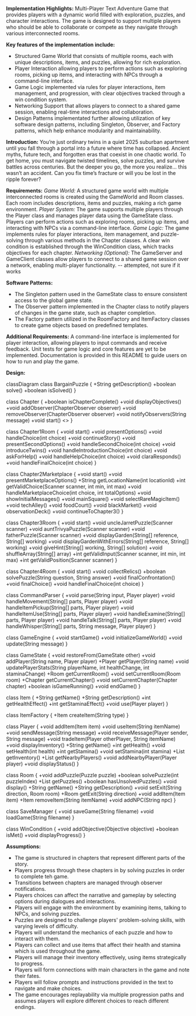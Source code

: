 **Implementation Highlights:**
Multi-Player Text Adventure Game that provides players with a dynamic world filled with exploration, puzzles, and character interactions. The game is designed to support multiple players who should be able to collaborate or compete as they navigate through various interconnected rooms.

**Key features of the implementation include:**
- Structured Game World that consists of multiple rooms, each with unique descriptions, items, and puzzles, allowing for rich exploration.
- Player Interaction allowing players to perform actions such as exploring rooms, picking up items, and interacting with NPCs through a command-line interface.
- Game Logic implemented via rules for player interactions, item management, and progression, with clear objectives tracked through a win condition system.
- Networking Support that allows players to connect to a shared game session, enabling real-time interactions and collaboration.
- Design Patterns implementated further allowing utilization of key software design patterns, including Singleton, Observer, and Factory patterns, which help enhance modularity and maintainability.

**Introduction:**
You’re just ordinary twins in a quiet 2025 suburban apartment until you fall through a portal into a future where time has collapsed. Ancient myths, future tech, and forgotten eras that coexist in one chaotic world.
To get home, you must navigate twisted timelines, solve puzzles, and survive battles across centuries. But the deeper you go, the more you realize... this wasn’t an accident.
Can you fix time’s fracture or will you be lost in the ripple forever?

**Requirements:**
*Game World:*
A structured game world with multiple interconnected rooms is created using the GameWorld and Room classes.
Each room includes descriptions, items and puzzles, making a rich game environment.
*Player System:*
The game supports multiple players through the Player class and manages player data using the GameState class.
Players can perform actions such as exploring rooms, picking up items, and interacting with NPCs via a command-line interface.
*Game Logic:*
The game implements rules for player interactions, item management, and puzzle-solving through various methods in the Chapter classes.
A clear win condition is established through the WinCondition class, which tracks objectives for each chapter.
*Networking (Optional):*
The GameServer and GameClient classes allow players to connect to a shared game session over a network, enabling multi-player functionality.
-- attempted, not sure if it works

**Software Patterns:**
- The Singleton pattern used in the GameState class to ensure consistent access to the global game state.
- The Observer pattern implemented in the Chapter class to notify players of changes in the game state, such as chapter completion.
- The Factory pattern utilized in the RoomFactory and ItemFactory classes to create game objects based on predefined templates.

**Additional Requirements:**
A command-line interface is implemented for player interaction, allowing players to input commands and receive feedback.
Unit tests for game logic and core features are yet to be implemented.
Documentation is provided in this README to guide users on how to run and play the game.

**Design:**

classDiagram
class BargainPuzzle {
+String getDescription()
+boolean solve()
+boolean isSolved()
}

class Chapter {
    +boolean isChapterComplete()
    +void displayObjectives()
    +void addObserver(ChapterObserver observer)
    +void removeObserver(ChapterObserver observer)
    +void notifyObservers(String message)
    +void start()
    <<abstract>>
}

class Chapter1Room {
    +void start()
    +void presentOptions()
    +void handleChoice(int choice)
    +void continueStory()
    +void presentSecondOptions()
    +void handleSecondChoice(int choice)
    +void introduceTwins()
    +void handleIntroductionChoice(int choice)
    +void askForHelp()
    +void handleHelpChoice(int choice)
    +void claraResponds()
    +void handleFinalChoice(int choice)
}

class Chapter2Marketplace {
    +void start()
    +void presentMarketplaceOptions()
    +String getLocationName(int locationId)
    +int getValidChoice(Scanner scanner, int min, int max)
    +void handleMarketplaceChoice(int choice, int totalOptions)
    +void showInitialMessages()
    +void mainSquare()
    +void selectRareMagicItem()
    +void techAlley()
    +void foodCourt()
    +void blackMarket()
    +void observationDeck()
    +void continueToChapter3()
}

class Chapter3Room {
    +void start()
    +void uncleJarretPuzzle(Scanner scanner)
    +void auntTrivyaPuzzle(Scanner scanner)
    +void fatherPuzzle(Scanner scanner)
    +void displayGarden(String[] reference, String[] working)
    +void displayGardenWithErrors(String[] reference, String[] working)
    +void giveHint(String[] working, String[] solution)
    +void shuffleArray(String[] array)
    +int getValidInput(Scanner scanner, int min, int max)
    +int getValidPosition(Scanner scanner)
}

class Chapter4Room {
    +void start()
    +void collectRelics()
    +boolean solvePuzzle(String question, String answer)
    +void finalConfrontation()
    +void finalChoice()
    +void handleFinalChoice(int choice)
}

class CommandParser {
    +void parse(String input, Player player)
    +void handleMovement(String[] parts, Player player)
    +void handleItemPickup(String[] parts, Player player)
    +void handleItemUse(String[] parts, Player player)
    +void handleExamine(String[] parts, Player player)
    +void handleTalk(String[] parts, Player player)
    +void handleWhisper(String[] parts, String message, Player player)
}

class GameEngine {
    +void startGame()
    +void initializeGameWorld()
    +void update(String message)
}

class GameState {
    +void restoreFrom(GameState other)
    +void addPlayer(String name, Player player)
    +Player getPlayer(String name)
    +void updatePlayerStats(String playerName, int healthChange, int staminaChange)
    +Room getCurrentRoom()
    +void setCurrentRoom(Room room)
    +Chapter getCurrentChapter()
    +void setCurrentChapter(Chapter chapter)
    +boolean isGameRunning()
    +void endGame()
}

class Item {
    +String getName()
    +String getDescription()
    +int getHealthEffect()
    +int getStaminaEffect()
    +void use(Player player)
}

class ItemFactory {
    +Item createItem(String type)
}

class Player {
    +void addItem(Item item)
    +void useItem(String itemName)
    +void sendMessage(String message)
    +void receiveMessage(Player sender, String message)
    +void tradeItem(Player otherPlayer, String itemName)
    +void displayInventory()
    +String getName()
    +int getHealth()
    +void setHealth(int health)
    +int getStamina()
    +void setStamina(int stamina)
    +List<Item> getInventory()
    +List<Player> getNearbyPlayers()
    +void addNearbyPlayer(Player player)
    +void displayStatus()
}

class Room {
    +void addPuzzle(Puzzle puzzle)
    +boolean solvePuzzle(int puzzleIndex)
    +List<Puzzle> getPuzzles()
    +boolean hasUnsolvedPuzzles()
    +void display()
    +String getName()
    +String getDescription()
    +void setExit(String direction, Room room)
    +Room getExit(String direction)
    +void addItem(Item item)
    +Item removeItem(String itemName)
    +void addNPC(String npc)
}

class SaveManager {
    +void saveGame(String filename)
    +void loadGame(String filename)
}

class WinCondition {
    +void addObjective(Objective objective)
    +boolean isMet()
    +void displayProgress()
}

**Assumptions:**
- The game is structured in chapters that represent different parts of the story.
- Players progress through these chapters in by solving puzzles in order to complete teh game.
- Transitions between chapters are managed through observer notifications.
- Players choices can affect the narrative and gameplay by selecting options during dialogues and interactions.
- Players will engage with the environment by examining items, talking to NPCs, and solving puzzles.
- Puzzles are designed to challenge players' problem-solving skills, with varying levels of difficulty.
- Players will understand the mechanics of each puzzle and how to interact with them.
- Players can collect and use items that affect their health and stamina which is used throughout the game.
- Players will manage their inventory effectively, using items strategically to progress.
- Players will form connections with main characters in the game and note their fates.
- Players will follow prompts and instructions provided in the text to navigate and make choices.
- The game encourages replayability via multiple progression paths and assumes players will explore different choices to reach different endings.
